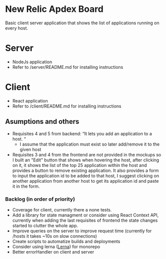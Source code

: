 # New Relic Apdex Board

Basic client server application that shows the list of applications running on every host. 

# Server
- NodeJs application
- Refer to /server/README.md for installing instructions
# Client
- React application
- Refer to /client/README.md for installing instructions

## Asumptions and others
* Requisites 4 and 5 from backend: “It lets you add an application to a host. “
	* I assume that the application must exist so later add/remove it to the given host
* Requisites 3 and 4 from the frontend are not provided in the mockups so I built an "Edit" button that shows when hovering the host,
 after clicking on it, it shows the list of the top 25 application within the host and provides a button to remove existing application.
  It also provides a form to input the application id to be added to that host, I suggest clicking on another application
  from another host to get its application id and paste it in the form.
  
### Backlog (in order of priority)
* Coverage for client, currently there a none tests.
* Add a library for state managment or consider using React Context API, currently when adding the last requisites of frontend
 the state changes started to clutter the whole app.
* Improve queries on the server to improve request time (currently for /hosts it takes ~10s on slow connections)
* Create  scripts to automatize builds and deployments
* Consider using lerna ([Lerna](https://github.com/lerna/lerna)) for monorepo
* Better errorHandler on client and server

